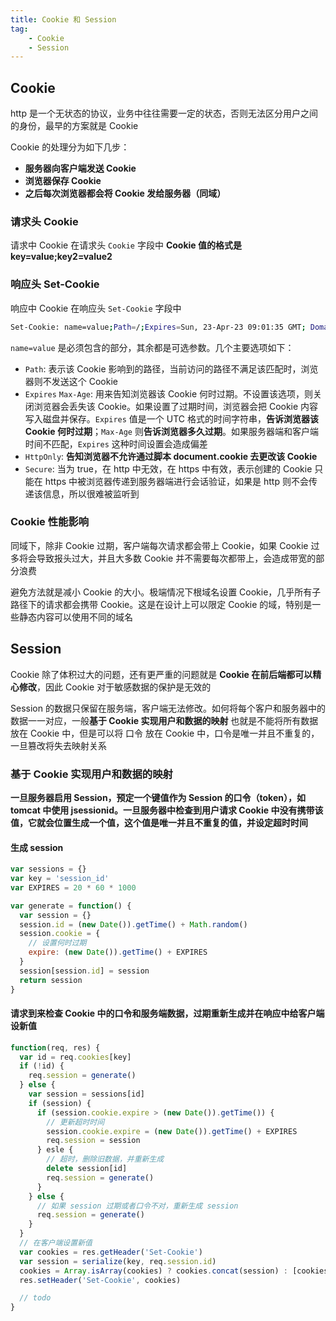 ```yaml
---
title: Cookie 和 Session
tag: 
	- Cookie
	- Session
---
```


## Cookie

http 是一个无状态的协议，业务中往往需要一定的状态，否则无法区分用户之间的身份，最早的方案就是 Cookie

Cookie 的处理分为如下几步：

- **服务器向客户端发送 Cookie**
- **浏览器保存 Cookie**
- **之后每次浏览器都会将 Cookie 发给服务器（同域）**

<!-- more -->

### 请求头 Cookie

请求中 Cookie 在请求头 `Cookie` 字段中 **Cookie 值的格式是 key=value;key2=value2**

### 响应头 Set-Cookie

响应中 Cookie 在响应头 `Set-Cookie` 字段中

```bash
Set-Cookie: name=value;Path=/;Expires=Sun, 23-Apr-23 09:01:35 GMT; Domain=domain.com
```

`name=value` 是必须包含的部分，其余都是可选参数。几个主要选项如下：

- `Path`: 表示该 Cookie 影响到的路径，当前访问的路径不满足该匹配时，浏览器则不发送这个 Cookie
- `Expires` `Max-Age`: 用来告知浏览器该 Cookie 何时过期。不设置该选项，则关闭浏览器会丢失该 Cookie。如果设置了过期时间，浏览器会把 Cookie 内容写入磁盘并保存。`Expires` 值是一个 UTC 格式的时间字符串，**告诉浏览器该 Cookie 何时过期**；`Max-Age` 则**告诉浏览器多久过期**。如果服务器端和客户端时间不匹配，`Expires` 这种时间设置会造成偏差
- `HttpOnly`: **告知浏览器不允许通过脚本 document.cookie 去更改该 Cookie**
- `Secure`: 当为 true，在 http 中无效，在 https 中有效，表示创建的 Cookie 只能在 https 中被浏览器传递到服务器端进行会话验证，如果是 http 则不会传递该信息，所以很难被监听到

### Cookie 性能影响

同域下，除非 Cookie 过期，客户端每次请求都会带上 Cookie，如果 Cookie 过多将会导致报头过大，并且大多数 Cookie 并不需要每次都带上，会造成带宽的部分浪费

避免方法就是减小 Cookie 的大小。极端情况下根域名设置 Cookie，几乎所有子路径下的请求都会携带 Cookie。这是在设计上可以限定 Cookie 的域，特别是一些静态内容可以使用不同的域名

## Session

Cookie 除了体积过大的问题，还有更严重的问题就是 **Cookie 在前后端都可以精心修改**，因此 Cookie 对于敏感数据的保护是无效的

Session 的数据只保留在服务端，客户端无法修改。如何将每个客户和服务器中的数据一一对应，一般**基于 Cookie 实现用户和数据的映射** 也就是不能将所有数据放在 Cookie 中，但是可以将 口令 放在 Cookie 中，口令是唯一并且不重复的，一旦篡改将失去映射关系

### 基于 Cookie 实现用户和数据的映射

**一旦服务器启用 Session，预定一个键值作为 Session 的口令（token），如 tomcat
中使用 jsessionid。一旦服务器中检查到用户请求 Cookie 中没有携带该值，它就会位置生成一个值，这个值是唯一并且不重复的值，并设定超时时间**

#### 生成 session

```js
var sessions = {}
var key = 'session_id'
var EXPIRES = 20 * 60 * 1000

var generate = function() {
  var session = {}
  session.id = (new Date()).getTime() + Math.random()
  session.cookie = {
    // 设置何时过期
    expire: (new Date()).getTime() + EXPIRES
  }
  session[session.id] = session
  return session
}
```

#### 请求到来检查 Cookie 中的口令和服务端数据，过期重新生成并在响应中给客户端设新值

```js
function(req, res) {
  var id = req.cookies[key]
  if (!id) {
    req.session = generate()
  } else {
    var session = sessions[id]
    if (session) {
      if (session.cookie.expire > (new Date()).getTime()) {
        // 更新超时时间
        session.cookie.expire = (new Date()).getTime() + EXPIRES
        req.session = session
      } esle {
        // 超时，删除旧数据，并重新生成
        delete session[id]
        req.session = generate()
      }
    } else {
      // 如果 session 过期或者口令不对，重新生成 session
      req.session = generate()
    }
  }
  // 在客户端设置新值
  var cookies = res.getHeader('Set-Cookie')
  var session = serialize(key, req.session.id)
  cookies = Array.isArray(cookies) ? cookies.concat(session) : [cookies, session]
  res.setHeader('Set-Cookie', cookies)

  // todo
}
```